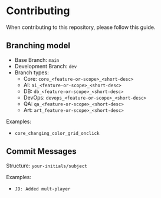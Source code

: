 # Contributing
When contributing to this repository, please follow this guide. 

## Branching model
- Base Branch: `main`
- Development Branch: `dev`
- Branch types: 
    - Core: `core_<feature-or-scope>_<short-desc>`
    - AI: `ai_<feature-or-scope>_<short-desc>`
    - DB: `db_<feature-or-scope>_<short-desc>`
    - DevOps: `devops_<feature-or-scope>_<short-desc>`
    - QA: `qa_<feature-or-scope>_<short-desc>`
    - Art: `art_feature-or-scope>_<short-desc>`

Examples: 
- `core_changing_color_grid_onclick`

## Commit Messages
Structure: `your-initials/subject`

Examples: 
- `JD: Added mult-player`
